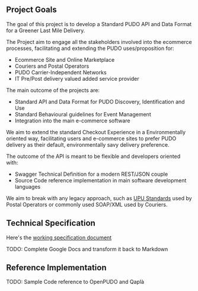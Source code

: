 ## Project Goals

The goal of this project is to develop a Standard PUDO API and Data Format for a Greener Last Mile Delivery.

The Project aim to engage all the stakeholders involved into the ecommerce processes, facilitating and extending the PUDO uses/proposition for:
- Ecommerce Site and Online Marketplace
- Couriers and Postal Operators
- PUDO Carrier-Independent Networks
- IT Pre/Post delivery valued added service provider

The main outcome of the projects are:
- Standard API and Data Format for PUDO Discovery, Identification and Use 
- Standard Behavioural guidelines for Event Management
- Integration into the main e-commerce software
 
We aim to extend the standard Checkout Experience in a Environmentally oriented way, facilitating users and e-commerce sites to prefer PUDO delivery as their default, environmentally savy delivery preference.

The outcome of the API is meant to be flexible and developers oriented with:
- Swagger Technical Definition for a modern REST/JSON couple
- Source Code reference implementation in main software development languages

We aim to break with any legacy approach, such as [UPU Standards](https://www.upu.int/en/Postal-Solutions/Programmes-Services/Standards) used by Postal Operators or commonly used SOAP/XML used by Couriers.

## Technical Specification

Here's the [working specification document](https://docs.google.com/document/d/15HAntpEQuJBYI111P9xUhHdz7zFXTB3_ujNev7ztTYs) 

TODO: Complete Google Docs and transform it back to Markdown


## Reference Implementation

TODO: Sample Code reference to OpenPUDO and Qaplà



